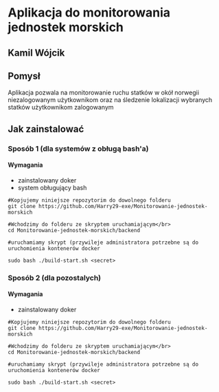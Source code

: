 <h1>Aplikacja do monitorowania jednostek morskich</h1>
<h2>Kamil Wójcik<h2>
<h2>Pomysł</h2>
  <span>
    Aplikacja pozwala na monitorowanie ruchu statków w okół norwegii niezalogowanym użytkownikom
    oraz na śledzenie lokalizacji wybranych statków użytkownikom zalogowanym
  </span>
<h2>Jak zainstalować</h2>
  <h3>Sposób 1 (dla systemów z obługą bash'a)</h3>
  <h4>Wymagania</h4>
  <ul>
    <li>zainstalowany doker</li>
    <li>system obługujący bash</li>
  </ul>
  <span>

    #Kopjujemy niniejsze repozytorim do dowolnego folderu
    git clone https://github.com/Harry29-exe/Monitorowanie-jednostek-morskich

    #Wchodzimy do folderu ze skryptem uruchamiającym</br>
    cd Monitorowanie-jednostek-morskich/backend

    #uruchamiamy skrypt (przywileje administratora potrzebne są do uruchomienia kontenerów docker

    sudo bash ./build-start.sh <secret>
  </span>
  
  <h3>Sposób 2 (dla pozostalych)</h3>
  <h4>Wymagania</h4>
  <ul>
    <li>zainstalowany doker</li>
  </ul>
  <span>

    #Kopjujemy niniejsze repozytorim do dowolnego folderu
    git clone https://github.com/Harry29-exe/Monitorowanie-jednostek-morskich

    #Wchodzimy do folderu ze skryptem uruchamiającym</br>
    cd Monitorowanie-jednostek-morskich/backend

    #uruchamiamy skrypt (przywileje administratora potrzebne są do uruchomienia kontenerów docker

    sudo bash ./build-start.sh <secret>
  </span>
